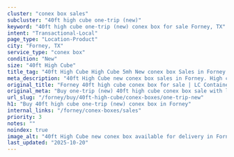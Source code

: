 ```yaml
---
cluster: "conex box sales"
subcluster: "40ft high cube one-trip (new)"
keyword: "40ft high cube one-trip (new) conex box for sale Forney, TX"
intent: "Transactional-Local"
page_type: "Location-Product"
city: "Forney, TX"
service_type: "conex box"
condition: "New"
size: "40ft High Cube"
title_tag: "40ft High Cube High Cube 5mh New conex box Sales in Forney | LC Container"
meta_description: "40ft High Cube new conex box sales in Forney. High cube containers with extra height. Fast delivery, competitive pricing. Serving conex boxes area. Quote ID: 961. Call (214) 524-4168 for your free quote today."
original_title: "Forney 40ft high cube conex box for sale | LC Container"
original_meta: "Buy one-trip (new) 40ft high cube conex box sale with local delivery in Forney, TX. LC Container — local Since 2003. Request a fast quote today."
url_slug: "/forney/buy/40ft-high-cube/conex-boxes/one-trip-new"
h1: "Buy 40ft high cube one-trip (new) conex box in Forney"
internal_links: "/forney/conex-boxes/sales"
priority: 3
notes: ""
noindex: true
image_alt: "40ft High Cube new conex box available for delivery in Forney"
last_updated: "2025-10-20"
---
```


<!-- TODO: Add unique city/inventory copy, images, and internal links here. -->
